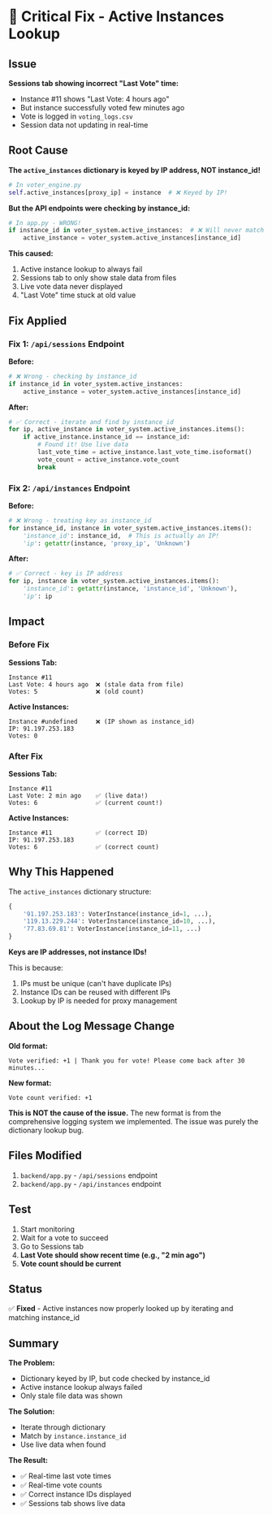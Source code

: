 # 🐛 Critical Fix - Active Instances Lookup

## Issue

**Sessions tab showing incorrect "Last Vote" time:**
- Instance #11 shows "Last Vote: 4 hours ago"
- But instance successfully voted few minutes ago
- Vote is logged in `voting_logs.csv`
- Session data not updating in real-time

## Root Cause

**The `active_instances` dictionary is keyed by IP address, NOT instance_id!**

```python
# In voter_engine.py
self.active_instances[proxy_ip] = instance  # ❌ Keyed by IP!
```

**But the API endpoints were checking by instance_id:**

```python
# In app.py - WRONG!
if instance_id in voter_system.active_instances:  # ❌ Will never match!
    active_instance = voter_system.active_instances[instance_id]
```

**This caused:**
1. Active instance lookup to always fail
2. Sessions tab to only show stale data from files
3. Live vote data never displayed
4. "Last Vote" time stuck at old value

## Fix Applied

### Fix 1: `/api/sessions` Endpoint

**Before:**
```python
# ❌ Wrong - checking by instance_id
if instance_id in voter_system.active_instances:
    active_instance = voter_system.active_instances[instance_id]
```

**After:**
```python
# ✅ Correct - iterate and find by instance_id
for ip, active_instance in voter_system.active_instances.items():
    if active_instance.instance_id == instance_id:
        # Found it! Use live data
        last_vote_time = active_instance.last_vote_time.isoformat()
        vote_count = active_instance.vote_count
        break
```

### Fix 2: `/api/instances` Endpoint

**Before:**
```python
# ❌ Wrong - treating key as instance_id
for instance_id, instance in voter_system.active_instances.items():
    'instance_id': instance_id,  # This is actually an IP!
    'ip': getattr(instance, 'proxy_ip', 'Unknown')
```

**After:**
```python
# ✅ Correct - key is IP address
for ip, instance in voter_system.active_instances.items():
    'instance_id': getattr(instance, 'instance_id', 'Unknown'),
    'ip': ip
```

## Impact

### Before Fix

**Sessions Tab:**
```
Instance #11
Last Vote: 4 hours ago  ❌ (stale data from file)
Votes: 5                ❌ (old count)
```

**Active Instances:**
```
Instance #undefined     ❌ (IP shown as instance_id)
IP: 91.197.253.183
Votes: 0
```

### After Fix

**Sessions Tab:**
```
Instance #11
Last Vote: 2 min ago    ✅ (live data!)
Votes: 6                ✅ (current count!)
```

**Active Instances:**
```
Instance #11            ✅ (correct ID)
IP: 91.197.253.183
Votes: 6                ✅ (correct count)
```

## Why This Happened

The `active_instances` dictionary structure:

```python
{
    '91.197.253.183': VoterInstance(instance_id=1, ...),
    '119.13.229.244': VoterInstance(instance_id=10, ...),
    '77.83.69.81': VoterInstance(instance_id=11, ...)
}
```

**Keys are IP addresses, not instance IDs!**

This is because:
1. IPs must be unique (can't have duplicate IPs)
2. Instance IDs can be reused with different IPs
3. Lookup by IP is needed for proxy management

## About the Log Message Change

**Old format:**
```
Vote verified: +1 | Thank you for vote! Please come back after 30 minutes...
```

**New format:**
```
Vote count verified: +1
```

**This is NOT the cause of the issue.** The new format is from the comprehensive logging system we implemented. The issue was purely the dictionary lookup bug.

## Files Modified

1. `backend/app.py` - `/api/sessions` endpoint
2. `backend/app.py` - `/api/instances` endpoint

## Test

1. Start monitoring
2. Wait for a vote to succeed
3. Go to Sessions tab
4. **Last Vote should show recent time (e.g., "2 min ago")**
5. **Vote count should be current**

## Status

✅ **Fixed** - Active instances now properly looked up by iterating and matching instance_id

## Summary

**The Problem:**
- Dictionary keyed by IP, but code checked by instance_id
- Active instance lookup always failed
- Only stale file data was shown

**The Solution:**
- Iterate through dictionary
- Match by `instance.instance_id`
- Use live data when found

**The Result:**
- ✅ Real-time last vote times
- ✅ Real-time vote counts
- ✅ Correct instance IDs displayed
- ✅ Sessions tab shows live data
